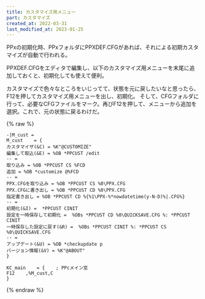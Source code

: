 ```yaml
---
title: カスタマイズ用メニュー
part: カスタマイズ
created_at: 2022-03-31
last_modified_at: 2023-01-25
---
```


PPxの初期化時、PPxフォルダにPPXDEF.CFGがあれば、それによる初期カスタマイズが自動で行われる。

PPXDEF.CFGをエディタで編集し、以下のカスタマイズ用メニューを末尾に追加しておくと、初期化しても使えて便利。

カスタマイズで色々なところをいじってて、状態を元に戻したいなと思ったら、F12を押してカスタマイズ用メニューを出し、初期化。 そして、CFGフォルダに行って、必要なCFGファイルをマーク。再びF12を押して、メニューから追加を選択。これで、元の状態に戻るわけだ。

{% raw %}
```text
-|M_cust =
M_cust    = {
カスタマイザ(&C) = %K"@CUSTOMIZE"
編集して取込(&E) = %OB *PPCUST /edit
-- =
取り込み = %OB *PPCUST CS %FCD
追加 = %OB *customize @%FCD
-- =
PPX.CFGを取り込み = %OB *PPCUST CS %0\PPX.CFG
PPX.CFGに書き出し = %OB *PPCUST CD %0\PPX.CFG
指定書き出し = %OB *PPCUST CD %{%1\PPX-%*nowdatetime(y-N-D)%|.CFG%}
-- =
初期化(&I) =  *PPCUST CINIT
設定を一時保存して初期化 =  %OBs *PPCUST CD %0\QUICKSAVE.CFG %: *PPCUST CINIT
一時保存した設定に戻す(&R) =  %OBs *PPCUST CINIT %: *PPCUST CS %0\QUICKSAVE.CFG
-- =
アップデート(&U) = %OB *checkupdate p
バージョン情報(&V) = %K"@ABOUT"
}

KC_main    = {    ; PPcメイン窓
F12    ,%M_cust,C
}
```
{% endraw %}
